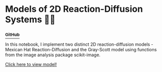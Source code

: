 # Models of 2D Reaction-Diffusion Systems 🦓🐆
### [<sup>GitHub</sup>](https://github.com/shivChitinous/tureactor)

In this notebook, I implement two distinct 2D reaction-diffusion models - Mexican Hat Reaction-Diffusion and the Gray-Scott model using functions from the image analysis package scikit-image.

[Click here to view model!](https://shivchitinous.github.io/tureactor/Reaction-Diffusion)
